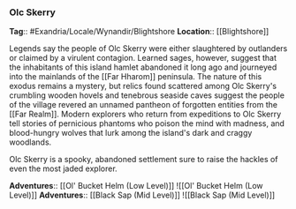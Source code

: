### Olc Skerry
**Tag**:: #Exandria/Locale/Wynandir/Blightshore
**Location**:: [[Blightshore]]

Legends say the people of Olc Skerry were either slaughtered by outlanders or claimed by a virulent contagion. Learned sages, however, suggest that the inhabitants of this island hamlet abandoned it long ago and journeyed into the mainlands of the [[Far Hharom]] peninsula. The nature of this exodus remains a mystery, but relics found scattered among Olc Skerry's crumbling wooden hovels and tenebrous seaside caves suggest the people of the village revered an unnamed pantheon of forgotten entities from the [[Far Realm]]. Modern explorers who return from expeditions to Olc Skerry tell stories of pernicious phantoms who poison the mind with madness, and blood-hungry wolves that lurk among the island's dark and craggy woodlands.

Olc Skerry is a spooky, abandoned settlement sure to raise the hackles of even the most jaded explorer.

**Adventures**:: [[Ol' Bucket Helm (Low Level)]]
![[Ol' Bucket Helm (Low Level)]]
**Adventures**:: [[Black Sap (Mid Level)]]
![[Black Sap (Mid Level)]]